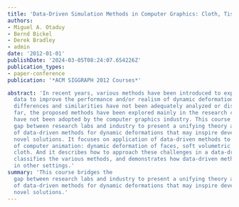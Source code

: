 ```yaml
---
title: 'Data-Driven Simulation Methods in Computer Graphics: Cloth, Tissue and Faces'
authors:
- Miguel A. Otaduy
- Bernd Bickel
- Derek Bradley
- admin
date: '2012-01-01'
publishDate: '2024-03-05T08:24:07.654226Z'
publication_types:
- paper-conference
publication: '*ACM SIGGRAPH 2012 Courses*'

abstract: 'In recent years, various methods have been introduced to exploit pre-recorded
  data to improve the performance and/or realism of dynamic deformations, but their
  differences and similarities have not been adequately analyzed or discussed. So
  far, the proposed methods have been explored mainly in the research context. They
  have not been adopted by the computer graphics industry. This course bridges the
  gap between research labs and industry to present a unifying theory and understanding
  of data-driven methods for dynamic deformations that may inspire development of
  novel solutions. It focuses on application of data-driven methods to three areas
  of computer animation: dynamic deformation of faces, soft volumetric tissue, and
  cloth. And it describes how to approach these challenges in a data-driven manner,
  classifies the various methods, and demonstrates how data-driven methods can work
  in other settings.'
summary: 'This course bridges the
  gap between research labs and industry to present a unifying theory and understanding
  of data-driven methods for dynamic deformations that may inspire development of
  novel solutions.'
---
```

